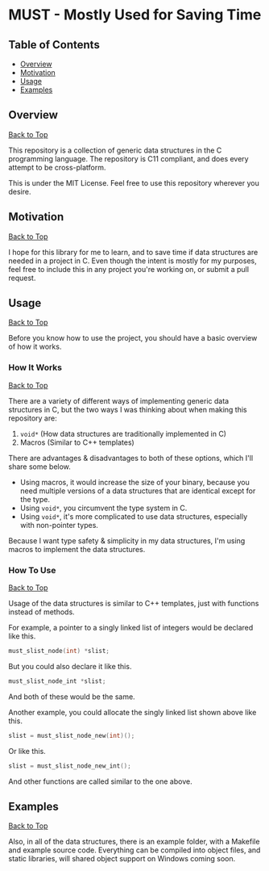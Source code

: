 # MUST - Mostly Used for Saving Time

## Table of Contents
* [Overview](#overview)
* [Motivation](#motivation)
* [Usage](#usage)
* [Examples](#examples)

## Overview
[Back to Top](#)

This repository is a collection of generic data structures in the C programming language.
The repository is C11 compliant, and does every attempt to be cross-platform.

This is under the MIT License. Feel free to use this repository wherever you desire.

## Motivation
[Back to Top](#)

I hope for this library for me to learn, and to save time if data structures are needed in a project in C.
Even though the intent is mostly for my purposes, feel free to include this in any project you're working on, or submit a pull request.

## Usage
[Back to Top](#)

Before you know how to use the project, you should have a basic overview of how it works.

### How It Works
[Back to Top](#)

There are a variety of different ways of implementing generic data structures in C, but the two ways I was thinking about when making this repository are:
1. ```void*``` (How data structures are traditionally implemented in C)
2. Macros (Similar to C++ templates)

There are advantages & disadvantages to both of these options, which I'll share some below.
* Using macros, it would increase the size of your binary, because you need multiple versions of a data structures that are identical except for the type.
* Using ```void*```, you circumvent the type system in C.
* Using ```void*```, it's more complicated to use data structures, especially with non-pointer types.

Because I want type safety & simplicity in my data structures, I'm using macros to implement the data structures.

### How To Use
[Back to Top](#)

Usage of the data structures is similar to C++ templates, just with functions instead of methods.

For example, a pointer to a singly linked list of integers would be declared like this.
```C
must_slist_node(int) *slist;
```
But you could also declare it like this.
```C
must_slist_node_int *slist;
```
And both of these would be the same.

Another example, you could allocate the singly linked list shown above like this.
```C
slist = must_slist_node_new(int)();
```
Or like this.
```C
slist = must_slist_node_new_int();
```
And other functions are called similar to the one above.

## Examples
[Back to Top](#)

Also, in all of the data structures, there is an example folder, with a Makefile and example source code.
Everything can be compiled into object files, and static libraries, will shared object support on Windows coming soon.
